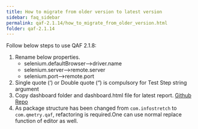 ```yaml
---
title: How to migrate from older version to latest version
sidebar: faq_sidebar
permalink: qaf-2.1.14/how_to_migrate_from_older_version.html
folder: qaf-2.1.14
---
```


Follow below steps to use QAF 2.1.8:

1. Rename below properties.
    * selenium.defaultBrowser-->driver.name
    * selenium.server-->remote.server
    * selenium.port-->remote.port
2. Single quote (‘) or Double quote (“) is compulsory for Test Step string argument
3. Copy dashboard folder and dashboard.html file for latest report. [Github Repo](https://github.com/qmetry/qaf-report)
4. As package structure has been changed from `com.infostretch` to `com.qmetry.qaf`, refactoring is required.One can use normal replace function of editor as well.